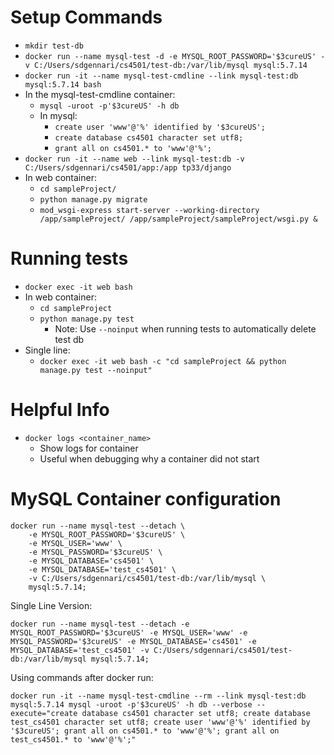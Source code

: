 # Setup Commands
- `mkdir test-db`
- `docker run --name mysql-test -d -e MYSQL_ROOT_PASSWORD='$3cureUS' -v C:/Users/sdgennari/cs4501/test-db:/var/lib/mysql mysql:5.7.14`
- `docker run -it --name mysql-test-cmdline --link mysql-test:db mysql:5.7.14 bash`
- In the mysql-test-cmdline container:
	- `mysql -uroot -p'$3cureUS' -h db`
	- In mysql:
		- `create user 'www'@'%' identified by '$3cureUS';`
		- `create database cs4501 character set utf8;`
		- `grant all on cs4501.* to 'www'@'%';`
- `docker run -it --name web --link mysql-test:db -v C:/Users/sdgennari/cs4501/app:/app tp33/django`
- In web container:
	- `cd sampleProject/`
	- `python manage.py migrate`
	- `mod_wsgi-express start-server --working-directory /app/sampleProject/ /app/sampleProject/sampleProject/wsgi.py &`

# Running tests
- `docker exec -it web bash`
- In web container:
	- `cd sampleProject`
	- `python manage.py test`
		- Note: Use `--noinput` when running tests to automatically delete test db
- Single line:
	- `docker exec -it web bash -c "cd sampleProject && python manage.py test --noinput"`

# Helpful Info
- `docker logs <container_name>`
	- Show logs for container
	- Useful when debugging why a container did not start

# MySQL Container configuration

```
docker run --name mysql-test --detach \
	-e MYSQL_ROOT_PASSWORD='$3cureUS' \
	-e MYSQL_USER='www' \
	-e MYSQL_PASSWORD='$3cureUS' \
	-e MYSQL_DATABASE='cs4501' \
	-e MYSQL_DATABASE='test_cs4501' \
	-v C:/Users/sdgennari/cs4501/test-db:/var/lib/mysql \
	mysql:5.7.14;
```

Single Line Version:

`docker run --name mysql-test --detach -e MYSQL_ROOT_PASSWORD='$3cureUS' -e MYSQL_USER='www' -e MYSQL_PASSWORD='$3cureUS' -e MYSQL_DATABASE='cs4501' -e MYSQL_DATABASE='test_cs4501' -v C:/Users/sdgennari/cs4501/test-db:/var/lib/mysql mysql:5.7.14;`

Using commands after docker run:

`docker run -it --name mysql-test-cmdline --rm --link mysql-test:db mysql:5.7.14 mysql -uroot -p'$3cureUS' -h db --verbose --execute="create database cs4501 character set utf8; create database test_cs4501 character set utf8; create user 'www'@'%' identified by '$3cureUS'; grant all on cs4501.* to 'www'@'%'; grant all on test_cs4501.* to 'www'@'%';"`
